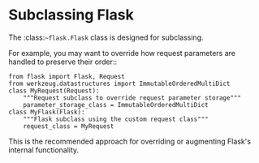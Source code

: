 # Subclassing Flask

The :class:`~flask.Flask` class is designed for subclassing.

For example, you may want to override how request parameters are handled to preserve their order::

    from flask import Flask, Request
    from werkzeug.datastructures import ImmutableOrderedMultiDict
    class MyRequest(Request):
        """Request subclass to override request parameter storage"""
        parameter_storage_class = ImmutableOrderedMultiDict
    class MyFlask(Flask):
        """Flask subclass using the custom request class"""
        request_class = MyRequest

This is the recommended approach for overriding or augmenting Flask's internal functionality.
